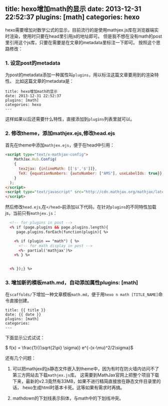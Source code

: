 title: hexo增加math的显示
date: 2013-12-31 22:52:37
plugins: [math]
categories: hexo
---

hexo需要增加对数学公式的显示，目前流行的是使用mathjex.js库在浏览器端实时渲染，使用时只要在head里引用js的地址即可。
但是我不想在没有math的post里引用这个js库，只要在需要是在文章的metadata里标注一下即可。
按照这个思路修改：

### 1. 设定post的metadata

为post的metadata添加一种属性叫`plugins`，用以标注这篇文章要用到的渲染特性。
比如这篇文章的metadata是：

```
title: hexo增加math的显示
date: 2013-12-31 22:52:37
plugins: [math]
categories: hexo
---
```

这样如果以后还需要什么特性，直接添加到`plugins`列表里就可以。


### 2. 修改theme，添加mathjex.ejs,修改head.ejs

首先在theme中添加`mathjex.ejs`，便于在head中引用：

``` html
<script type="text/x-mathjax-config">
    MathJax.Hub.Config(
    {
      tex2jax: {inlineMath: [['$','$']]},
      TeX: {equationNumbers: {autoNumber: ["AMS"], useLabelIds: true}},
    }
  );
</script>
<script type="text/javascript" src="http://cdn.mathjax.org/mathjax/latest/MathJax.js?config=TeX-AMS-MML_HTMLorMML">
</script>
```

然后修改`head.ejs`,在`</head>`前添加以下代码，在针对`plugins`的不同特性加载js，当前只有`mathjex.js`：

``` html
  <!-- for plugins in post -->
  <% if (page.plugins && page.plugins.length){
     page.plugins.forEach(function(plugin){ %>

    <% if (plugin == "math") { %>
      <!-- for math display in post -->
      <%- partial('mathjax')%>    
    <% } %>

    
  <% });} %>
```


### 3. 增加新的模板math.md，自动添加属性plugins: [math]

在`scaffolds/`下增加一种文章模板`math.md`，便于用`hexo n math [TITLE_NAME]`命令直接创建。

```
title: {{ title }}
date: {{ date }}
plugins: [math]
categories: 
---
```

下面显示公式试试：

$ f(x) = \frac{1}{(\sqrt{2\pi} \sigma)} e^{-(x-\mu)^2/2\sigma}$


还有几个问题：

1. 可以把mathjex的js静态文件嵌入到theme中，因为有时在防火墙内访问不了第三方网站去下载`mathjex.js`库。
这需要到MathJax官网上把整个项目下载下来，最新的v2.3竟然有33MB，如果不进行精简直接放在静态文件目录里的话，
hexo生成html时基本卡死。这等如果有需求时再搞。

2. mathdown的下划线表示斜体，与math中的下划线冲突。